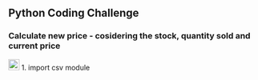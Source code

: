 ## Python Coding Challenge

### Calculate new price - cosidering the stock, quantity sold and current price
<img src="https://github.com/user-attachments/assets/f3e23249-1349-4525-afcf-82e4d380b14b" alt="Icon" width="22"/> 1. import csv module
